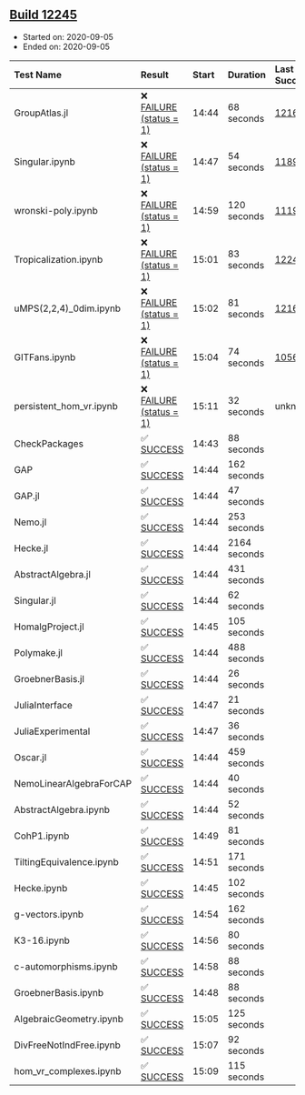 ## [Build 12245](https://oscarci.mathematik.uni-kl.de/job/oscar/12245/)

* Started on: 2020-09-05
* Ended on: 2020-09-05

| Test Name    | Result | Start | Duration | Last Success | First Failure |
|:-------------|:-------|:------|:---------|:-------------|:--------------|
| GroupAtlas.jl | ❌ [FAILURE (status = 1)](https://oscarci.mathematik.uni-kl.de/job/oscar/12245/artifact/logs/build-12245/GroupAtlas.jl.log) | 14:44 | 68 seconds | [12167](https://oscarci.mathematik.uni-kl.de/job/oscar/12167/) | [12168](https://oscarci.mathematik.uni-kl.de/job/oscar/12168/) |
| Singular.ipynb | ❌ [FAILURE (status = 1)](https://oscarci.mathematik.uni-kl.de/job/oscar/12245/artifact/logs/build-12245/Singular.ipynb.log) | 14:47 | 54 seconds | [11893](https://oscarci.mathematik.uni-kl.de/job/oscar/11893/) | [11894](https://oscarci.mathematik.uni-kl.de/job/oscar/11894/) |
| wronski-poly.ipynb | ❌ [FAILURE (status = 1)](https://oscarci.mathematik.uni-kl.de/job/oscar/12245/artifact/logs/build-12245/wronski-poly.ipynb.log) | 14:59 | 120 seconds | [11192](https://oscarci.mathematik.uni-kl.de/job/oscar/11192/) | [11193](https://oscarci.mathematik.uni-kl.de/job/oscar/11193/) |
| Tropicalization.ipynb | ❌ [FAILURE (status = 1)](https://oscarci.mathematik.uni-kl.de/job/oscar/12245/artifact/logs/build-12245/Tropicalization.ipynb.log) | 15:01 | 83 seconds | [12243](https://oscarci.mathematik.uni-kl.de/job/oscar/12243/) | [12244](https://oscarci.mathematik.uni-kl.de/job/oscar/12244/) |
| uMPS(2,2,4)_0dim.ipynb | ❌ [FAILURE (status = 1)](https://oscarci.mathematik.uni-kl.de/job/oscar/12245/artifact/logs/build-12245/uMPS-2-2-4-_0dim.ipynb.log) | 15:02 | 81 seconds | [12167](https://oscarci.mathematik.uni-kl.de/job/oscar/12167/) | [12168](https://oscarci.mathematik.uni-kl.de/job/oscar/12168/) |
| GITFans.ipynb | ❌ [FAILURE (status = 1)](https://oscarci.mathematik.uni-kl.de/job/oscar/12245/artifact/logs/build-12245/GITFans.ipynb.log) | 15:04 | 74 seconds | [10566](https://oscarci.mathematik.uni-kl.de/job/oscar/10566/) | [10567](https://oscarci.mathematik.uni-kl.de/job/oscar/10567/) |
| persistent_hom_vr.ipynb | ❌ [FAILURE (status = 1)](https://oscarci.mathematik.uni-kl.de/job/oscar/12245/artifact/logs/build-12245/persistent_hom_vr.ipynb.log) | 15:11 | 32 seconds | unknown | unknown |
| CheckPackages | ✅ [SUCCESS](https://oscarci.mathematik.uni-kl.de/job/oscar/12245/artifact/logs/build-12245/CheckPackages.log) | 14:43 | 88 seconds |  |  |
| GAP | ✅ [SUCCESS](https://oscarci.mathematik.uni-kl.de/job/oscar/12245/artifact/logs/build-12245/GAP.log) | 14:44 | 162 seconds |  |  |
| GAP.jl | ✅ [SUCCESS](https://oscarci.mathematik.uni-kl.de/job/oscar/12245/artifact/logs/build-12245/GAP.jl.log) | 14:44 | 47 seconds |  |  |
| Nemo.jl | ✅ [SUCCESS](https://oscarci.mathematik.uni-kl.de/job/oscar/12245/artifact/logs/build-12245/Nemo.jl.log) | 14:44 | 253 seconds |  |  |
| Hecke.jl | ✅ [SUCCESS](https://oscarci.mathematik.uni-kl.de/job/oscar/12245/artifact/logs/build-12245/Hecke.jl.log) | 14:44 | 2164 seconds |  |  |
| AbstractAlgebra.jl | ✅ [SUCCESS](https://oscarci.mathematik.uni-kl.de/job/oscar/12245/artifact/logs/build-12245/AbstractAlgebra.jl.log) | 14:44 | 431 seconds |  |  |
| Singular.jl | ✅ [SUCCESS](https://oscarci.mathematik.uni-kl.de/job/oscar/12245/artifact/logs/build-12245/Singular.jl.log) | 14:44 | 62 seconds |  |  |
| HomalgProject.jl | ✅ [SUCCESS](https://oscarci.mathematik.uni-kl.de/job/oscar/12245/artifact/logs/build-12245/HomalgProject.jl.log) | 14:45 | 105 seconds |  |  |
| Polymake.jl | ✅ [SUCCESS](https://oscarci.mathematik.uni-kl.de/job/oscar/12245/artifact/logs/build-12245/Polymake.jl.log) | 14:44 | 488 seconds |  |  |
| GroebnerBasis.jl | ✅ [SUCCESS](https://oscarci.mathematik.uni-kl.de/job/oscar/12245/artifact/logs/build-12245/GroebnerBasis.jl.log) | 14:44 | 26 seconds |  |  |
| JuliaInterface | ✅ [SUCCESS](https://oscarci.mathematik.uni-kl.de/job/oscar/12245/artifact/logs/build-12245/JuliaInterface.log) | 14:47 | 21 seconds |  |  |
| JuliaExperimental | ✅ [SUCCESS](https://oscarci.mathematik.uni-kl.de/job/oscar/12245/artifact/logs/build-12245/JuliaExperimental.log) | 14:47 | 36 seconds |  |  |
| Oscar.jl | ✅ [SUCCESS](https://oscarci.mathematik.uni-kl.de/job/oscar/12245/artifact/logs/build-12245/Oscar.jl.log) | 14:44 | 459 seconds |  |  |
| NemoLinearAlgebraForCAP | ✅ [SUCCESS](https://oscarci.mathematik.uni-kl.de/job/oscar/12245/artifact/logs/build-12245/NemoLinearAlgebraForCAP.log) | 14:44 | 40 seconds |  |  |
| AbstractAlgebra.ipynb | ✅ [SUCCESS](https://oscarci.mathematik.uni-kl.de/job/oscar/12245/artifact/logs/build-12245/AbstractAlgebra.ipynb.log) | 14:44 | 52 seconds |  |  |
| CohP1.ipynb | ✅ [SUCCESS](https://oscarci.mathematik.uni-kl.de/job/oscar/12245/artifact/logs/build-12245/CohP1.ipynb.log) | 14:49 | 81 seconds |  |  |
| TiltingEquivalence.ipynb | ✅ [SUCCESS](https://oscarci.mathematik.uni-kl.de/job/oscar/12245/artifact/logs/build-12245/TiltingEquivalence.ipynb.log) | 14:51 | 171 seconds |  |  |
| Hecke.ipynb | ✅ [SUCCESS](https://oscarci.mathematik.uni-kl.de/job/oscar/12245/artifact/logs/build-12245/Hecke.ipynb.log) | 14:45 | 102 seconds |  |  |
| g-vectors.ipynb | ✅ [SUCCESS](https://oscarci.mathematik.uni-kl.de/job/oscar/12245/artifact/logs/build-12245/g-vectors.ipynb.log) | 14:54 | 162 seconds |  |  |
| K3-16.ipynb | ✅ [SUCCESS](https://oscarci.mathematik.uni-kl.de/job/oscar/12245/artifact/logs/build-12245/K3-16.ipynb.log) | 14:56 | 80 seconds |  |  |
| c-automorphisms.ipynb | ✅ [SUCCESS](https://oscarci.mathematik.uni-kl.de/job/oscar/12245/artifact/logs/build-12245/c-automorphisms.ipynb.log) | 14:58 | 88 seconds |  |  |
| GroebnerBasis.ipynb | ✅ [SUCCESS](https://oscarci.mathematik.uni-kl.de/job/oscar/12245/artifact/logs/build-12245/GroebnerBasis.ipynb.log) | 14:48 | 88 seconds |  |  |
| AlgebraicGeometry.ipynb | ✅ [SUCCESS](https://oscarci.mathematik.uni-kl.de/job/oscar/12245/artifact/logs/build-12245/AlgebraicGeometry.ipynb.log) | 15:05 | 125 seconds |  |  |
| DivFreeNotIndFree.ipynb | ✅ [SUCCESS](https://oscarci.mathematik.uni-kl.de/job/oscar/12245/artifact/logs/build-12245/DivFreeNotIndFree.ipynb.log) | 15:07 | 92 seconds |  |  |
| hom_vr_complexes.ipynb | ✅ [SUCCESS](https://oscarci.mathematik.uni-kl.de/job/oscar/12245/artifact/logs/build-12245/hom_vr_complexes.ipynb.log) | 15:09 | 115 seconds |  |  |
